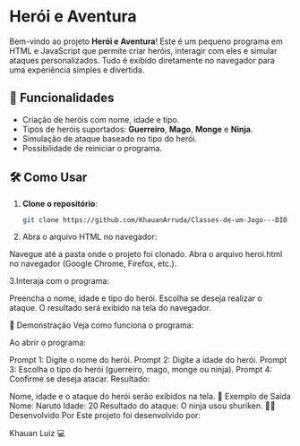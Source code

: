 # Herói e Aventura

Bem-vindo ao projeto **Herói e Aventura**! Este é um pequeno programa em HTML e JavaScript que permite criar heróis, interagir com eles e simular ataques personalizados. Tudo é exibido diretamente no navegador para uma experiência simples e divertida.

## 🚀 Funcionalidades

- Criação de heróis com nome, idade e tipo.
- Tipos de heróis suportados: **Guerreiro**, **Mago**, **Monge** e **Ninja**.
- Simulação de ataque baseado no tipo do herói.
- Possibilidade de reiniciar o programa.

## 🛠️ Como Usar

1. **Clone o repositório**:
   ```bash
   git clone https://github.com/KhauanArruda/Classes-de-um-Jogo---DIO

2. Abra o arquivo HTML no navegador:

Navegue até a pasta onde o projeto foi clonado.
Abra o arquivo heroi.html no navegador (Google Chrome, Firefox, etc.).

3.Interaja com o programa:

Preencha o nome, idade e tipo do herói.
Escolha se deseja realizar o ataque.
O resultado será exibido na tela do navegador.

🎨 Demonstração
Veja como funciona o programa:

Ao abrir o programa:

Prompt 1: Digite o nome do herói.
Prompt 2: Digite a idade do herói.
Prompt 3: Escolha o tipo do herói (guerreiro, mago, monge ou ninja).
Prompt 4: Confirme se deseja atacar.
Resultado:

Nome, idade e o ataque do herói serão exibidos na tela.
📖 Exemplo de Saída
Nome: Naruto
Idade: 20
Resultado do ataque: O ninja usou shuriken.
🧑‍💻 Desenvolvido Por
Este projeto foi desenvolvido por:

Khauan Luiz 💻